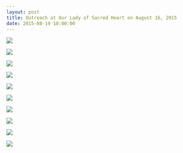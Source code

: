 ```yaml
---
layout: post
title: Outreach at Our Lady of Sacred Heart on August 16, 2015
date: 2015-08-19 10:00:00
---
```


![](/assets/images/outreach-at-our-lady-of-sacred-heart-on-august-16-2015-1.jpg)

![](/assets/images/outreach-at-our-lady-of-sacred-heart-on-august-16-2015-2.jpg)

![](/assets/images/outreach-at-our-lady-of-sacred-heart-on-august-16-2015-3.jpg)

![](/assets/images/outreach-at-our-lady-of-sacred-heart-on-august-16-2015-4.jpg)

![](/assets/images/outreach-at-our-lady-of-sacred-heart-on-august-16-2015-5.jpg)

![](/assets/images/outreach-at-our-lady-of-sacred-heart-on-august-16-2015-6.jpg)

![](/assets/images/outreach-at-our-lady-of-sacred-heart-on-august-16-2015-7.jpg)

![](/assets/images/outreach-at-our-lady-of-sacred-heart-on-august-16-2015-8.jpg)

![](/assets/images/outreach-at-our-lady-of-sacred-heart-on-august-16-2015-9.jpg)

![](/assets/images/outreach-at-our-lady-of-sacred-heart-on-august-16-2015-10.jpg)
